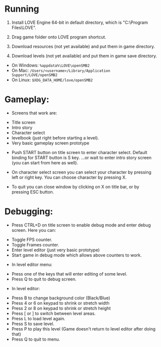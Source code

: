 # Running

1. Install LOVE Engine 64-bit in default directory, which is "C:\Program Files\LOVE".

2. Drag game folder onto LOVE program shortcut.

3. Download resources (not yet available) and put them in game directory.

4. Download levels (not yet available) and put them in game save directory.
 * On Windows: `%appdata%\LOVE\openSMB2`
 * On Mac: `/Users/<username>/Library/Application Support/LOVE/openSMB2`
 * On Linux: `$XDG_DATA_HOME/love/openSMB2`


# Gameplay:

* Screens that work are:
 - Title screen
 - Intro story
 - Character select
 - levelbook (just right before starting a level).
 - Very basic gameplay screen prototype

* Push START button on title screen to enter character select.
  Default binding for START button is S key.
  ...or wait to enter intro story screen (you can start from here as well).

* On character select screen you can select your character by pressing left or right key.
  You can choose character by pressing X.

* To quit you can close window by clicking on X on title bar, or by pressing ESC button.


# Debugging:

* Press CTRL+D on title screen to enable debug mode and enter debug screen. Here you can:
 - Toggle FPS counter.
 - Toggle Frames counter.
 - Enter level editor (just very basic prototype)
 - Start game in debug mode which allows above counters to work.

* In level editor menu:
 - Press one of the keys that will enter editing of some level.
 - Press Q to quit to debug screen.

* In level editor:
 - Press B to change background color (Black/Blue)
 - Press 4 or 6 on keypad to shrink or stretch width
 - Press 2 or 8 on keypad to shrink or stretch height
 - Press [ or ] to switch between level areas.
 - Press L to load level again.
 - Press S to save level.
 - Press P to play this level (Game doesn't return to level editor after doing that)
 - Press Q to quit to menu.